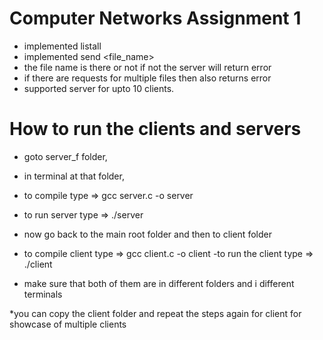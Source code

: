 # Computer Networks Assignment 1
 - implemented listall
 - implemented send <file_name>
 - the file name is there or not if not the server will return error
 - if there are requests for multiple files then also returns error
 - supported server for upto 10 clients.

 # How to run the clients and servers
 - goto server_f folder,
 - in terminal at that folder, 
 - to compile type 
    => gcc server.c -o server 
- to run server type
    => ./server
- now go back to the main root folder and then to client folder
- to compile client type
    => gcc client.c -o client
-to run the client type
    => ./client 

- make sure that both of them are in different folders and i different terminals

*you can copy the client folder and repeat the steps again for client for showcase of multiple clients